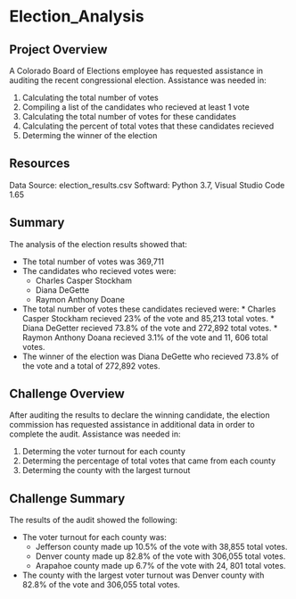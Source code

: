 # Election_Analysis

## Project Overview
  A Colorado Board of Elections employee has requested assistance in auditing the recent congressional election. Assistance was needed in:
   1. Calculating the total number of votes
   2. Compiling a  list of the candidates who recieved at least 1 vote
   3. Calculating the total number of votes for these candidates
   4. Calculating the percent of total votes that these candidates recieved
   5. Determing the winner of the election

## Resources
  Data Source: election_results.csv
  Softward: Python 3.7, Visual Studio Code 1.65
  
## Summary
The analysis of the election results showed that:
  * The total number of votes was 369,711
  * The candidates who recieved votes were:
    *  Charles Casper Stockham
    *  Diana DeGette
    *  Raymon Anthony Doane
  *  The total number of votes these candidates recieved were:
    * Charles Casper Stockham recieved 23% of the vote and 85,213 total votes.
    * Diana DeGetter recieved 73.8% of the vote and 272,892 total votes.
    * Raymon Anthony Doana recieved 3.1% of the vote and 11, 606 total votes.
  * The winner of the election was Diana DeGette who recieved 73.8% of the vote and a total of 272,892 votes.  

## Challenge Overview
  After auditing the results to declare the winning candidate, the election commission has requested assistance in additional data in order to complete the audit. Assistance was needed in:
  1. Determing the voter turnout for each county
  2. Determing the percentage of total votes that came from each county
  3. Determing the county with the largest turnout

## Challenge Summary
The results of the audit showed the following:
  * The voter turnout for each county was:
      * Jefferson county made up 10.5% of the vote with 38,855 total votes.
      * Denver county made up 82.8% of the vote with 306,055 total votes.
      * Arapahoe county made up 6.7% of the vote with 24, 801 total votes.
  * The county with the largest voter turnout was Denver county with 82.8% of the vote and 306,055 total votes.
